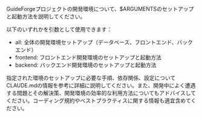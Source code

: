 GuideForgeプロジェクトの開発環境について、$ARGUMENTSのセットアップと起動方法を説明してください。

以下のいずれかを引数として使用できます：
- all: 全体の開発環境セットアップ（データベース、フロントエンド、バックエンド）
- frontend: フロントエンド開発環境のセットアップと起動方法
- backend: バックエンド開発環境のセットアップと起動方法

指定された環境のセットアップに必要な手順、依存関係、設定についてCLAUDE.mdの情報を参考に詳細に説明してください。また、開発中によく遭遇する問題とその解決策、開発環境の効率的な利用方法についてもアドバイスしてください。コーディング規約やベストプラクティスに関する情報も適宜含めてください。